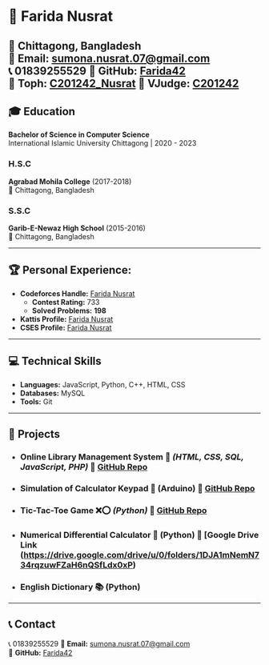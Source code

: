 # 🚀 Farida Nusrat

📍 Chittagong, Bangladesh  
📧 **Email:** sumona.nusrat.07@gmail.com  
📞 01839255529
🔗 **GitHub:** [Farida42](https://github.com/Farida42)  
🔗 **Toph:** [C201242_Nusrat](https://toph.co/u/C201242_Nusrat)
🔗 **VJudge:** [C201242](https://vjudge.net/user/C201242)
---

## 🎓 Education

**Bachelor of Science in Computer Science**  
International Islamic University Chittagong | 2020 - 2023  

### H.S.C  
**Agrabad Mohila College** (2017-2018)  
📍 Chittagong, Bangladesh  

### S.S.C  
**Garib-E-Newaz High School** (2015-2016)  
📍 Chittagong, Bangladesh  

---

## 🏆 Personal Experience:
- **Codeforces Handle:** [Farida Nusrat](https://codeforces.com/profile/c201242)  
  - **Contest Rating:** 733  
  - **Solved Problems:** **198**  
- **Kattis Profile:** [Farida Nusrat](https://open.kattis.com/users/farida-nusrat)  
- **CSES Profile:** [Farida Nusrat](https://cses.fi/user/99559)  
---

## 💻 Technical Skills

- **Languages:** JavaScript, Python, C++, HTML, CSS  
- **Databases:** MySQL  
- **Tools:** Git  

---

## 🚀 Projects

- ### **Online Library Management System** 🌱 _(HTML, CSS, SQL, JavaScript, PHP)_ 🔗 **[GitHub Repo](https://github.com/Farida42/Library-Management-System)**  
- ### **Simulation of Calculator Keypad** 🔢 (Arduino)  🔗 **[GitHub Repo](https://github.com/Farida42/EEE_project_calculator)**
- ### **Tic-Tac-Toe Game** ❌⭕ _(Python)_  🔗 **[GitHub Repo](https://github.com/Farida42/Software-Engineering-Lab/tree/main/Project%20without%20framework)**
- ### **Numerical Differential Calculator** 🔢 (Python)  🔗 **[Google Drive Link (https://drive.google.com/drive/u/0/folders/1DJA1mNemN734rqzuwFZaH6nQSfLdx0xP)**
- ###  **English Dictionary** 📚 (Python)  
---

## 📞 Contact  
📞 01839255529
📧 **Email:** sumona.nusrat.07@gmail.com  
🔗 **GitHub:** [Farida42](https://github.com/Farida42)  
